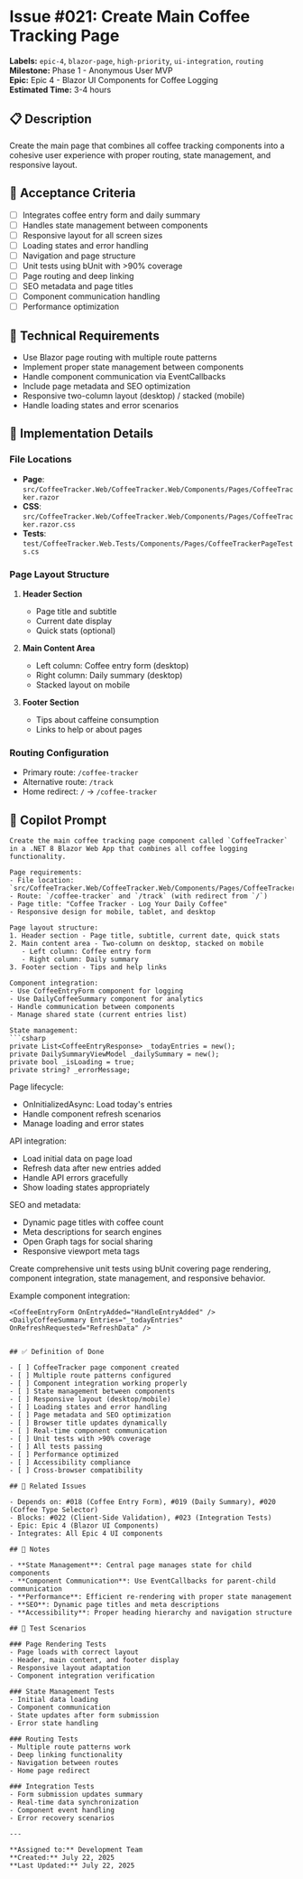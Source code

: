 # Issue #021: Create Main Coffee Tracking Page

**Labels:** `epic-4`, `blazor-page`, `high-priority`, `ui-integration`, `routing`  
**Milestone:** Phase 1 - Anonymous User MVP  
**Epic:** Epic 4 - Blazor UI Components for Coffee Logging  
**Estimated Time:** 3-4 hours  

## 📋 Description

Create the main page that combines all coffee tracking components into a cohesive user experience with proper routing, state management, and responsive layout.

## 🎯 Acceptance Criteria

- [ ] Integrates coffee entry form and daily summary
- [ ] Handles state management between components
- [ ] Responsive layout for all screen sizes
- [ ] Loading states and error handling
- [ ] Navigation and page structure
- [ ] Unit tests using bUnit with >90% coverage
- [ ] Page routing and deep linking
- [ ] SEO metadata and page titles
- [ ] Component communication handling
- [ ] Performance optimization

## 🔧 Technical Requirements

- Use Blazor page routing with multiple route patterns
- Implement proper state management between components
- Handle component communication via EventCallbacks
- Include page metadata and SEO optimization
- Responsive two-column layout (desktop) / stacked (mobile)
- Handle loading states and error scenarios

## 📝 Implementation Details

### File Locations
- **Page**: `src/CoffeeTracker.Web/CoffeeTracker.Web/Components/Pages/CoffeeTracker.razor`
- **CSS**: `src/CoffeeTracker.Web/CoffeeTracker.Web/Components/Pages/CoffeeTracker.razor.css`
- **Tests**: `test/CoffeeTracker.Web.Tests/Components/Pages/CoffeeTrackerPageTests.cs`

### Page Layout Structure
1. **Header Section**
   - Page title and subtitle
   - Current date display
   - Quick stats (optional)

2. **Main Content Area**
   - Left column: Coffee entry form (desktop)
   - Right column: Daily summary (desktop)
   - Stacked layout on mobile

3. **Footer Section**
   - Tips about caffeine consumption
   - Links to help or about pages

### Routing Configuration
- Primary route: `/coffee-tracker`
- Alternative route: `/track`
- Home redirect: `/` → `/coffee-tracker`

## 🤖 Copilot Prompt

```
Create the main coffee tracking page component called `CoffeeTracker` in a .NET 8 Blazor Web App that combines all coffee logging functionality.

Page requirements:
- File location: `src/CoffeeTracker.Web/CoffeeTracker.Web/Components/Pages/CoffeeTracker.razor`
- Route: `/coffee-tracker` and `/track` (with redirect from `/`)
- Page title: "Coffee Tracker - Log Your Daily Coffee"
- Responsive design for mobile, tablet, and desktop

Page layout structure:
1. Header section - Page title, subtitle, current date, quick stats
2. Main content area - Two-column on desktop, stacked on mobile
   - Left column: Coffee entry form
   - Right column: Daily summary
3. Footer section - Tips and help links

Component integration:
- Use CoffeeEntryForm component for logging
- Use DailyCoffeeSummary component for analytics
- Handle communication between components
- Manage shared state (current entries list)

State management:
```csharp
private List<CoffeeEntryResponse> _todayEntries = new();
private DailySummaryViewModel _dailySummary = new();
private bool _isLoading = true;
private string? _errorMessage;
```

Page lifecycle:
- OnInitializedAsync: Load today's entries
- Handle component refresh scenarios
- Manage loading and error states

API integration:
- Load initial data on page load
- Refresh data after new entries added
- Handle API errors gracefully
- Show loading states appropriately

SEO and metadata:
- Dynamic page titles with coffee count
- Meta descriptions for search engines
- Open Graph tags for social sharing
- Responsive viewport meta tags

Create comprehensive unit tests using bUnit covering page rendering, component integration, state management, and responsive behavior.

Example component integration:
```razor
<CoffeeEntryForm OnEntryAdded="HandleEntryAdded" />
<DailyCoffeeSummary Entries="_todayEntries" OnRefreshRequested="RefreshData" />
```
```

## ✅ Definition of Done

- [ ] CoffeeTracker page component created
- [ ] Multiple route patterns configured
- [ ] Component integration working properly
- [ ] State management between components
- [ ] Responsive layout (desktop/mobile)
- [ ] Loading states and error handling
- [ ] Page metadata and SEO optimization
- [ ] Browser title updates dynamically
- [ ] Real-time component communication
- [ ] Unit tests with >90% coverage
- [ ] All tests passing
- [ ] Performance optimized
- [ ] Accessibility compliance
- [ ] Cross-browser compatibility

## 🔗 Related Issues

- Depends on: #018 (Coffee Entry Form), #019 (Daily Summary), #020 (Coffee Type Selector)
- Blocks: #022 (Client-Side Validation), #023 (Integration Tests)
- Epic: Epic 4 (Blazor UI Components)
- Integrates: All Epic 4 UI components

## 📌 Notes

- **State Management**: Central page manages state for child components
- **Component Communication**: Use EventCallbacks for parent-child communication
- **Performance**: Efficient re-rendering with proper state management
- **SEO**: Dynamic page titles and meta descriptions
- **Accessibility**: Proper heading hierarchy and navigation structure

## 🧪 Test Scenarios

### Page Rendering Tests
- Page loads with correct layout
- Header, main content, and footer display
- Responsive layout adaptation
- Component integration verification

### State Management Tests
- Initial data loading
- Component communication
- State updates after form submission
- Error state handling

### Routing Tests
- Multiple route patterns work
- Deep linking functionality
- Navigation between routes
- Home page redirect

### Integration Tests
- Form submission updates summary
- Real-time data synchronization
- Component event handling
- Error recovery scenarios

---

**Assigned to:** Development Team  
**Created:** July 22, 2025  
**Last Updated:** July 22, 2025
